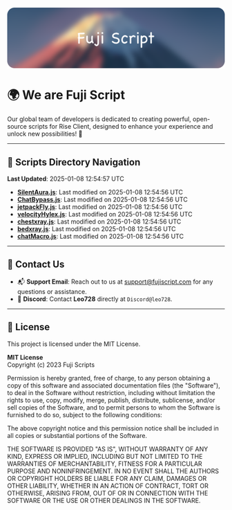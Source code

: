 ![Banner](.github/b.webp)

# 🌍 **We are Fuji Script**

Our global team of developers is dedicated to creating powerful, open-source scripts for Rise Client, designed to enhance your experience and unlock new possibilities! 🌟

---
<!-- SCRIPTS_NAVIGATION_START -->
## 📂 **Scripts Directory Navigation**

**Last Updated**: 2025-01-08 12:54:57 UTC

- **[SilentAura.js](scripts/SilentAura.js)**: Last modified on 2025-01-08 12:54:56 UTC
- **[ChatBypass.js](scripts/ChatBypass.js)**: Last modified on 2025-01-08 12:54:56 UTC
- **[jetpackFly.js](scripts/jetpackFly.js)**: Last modified on 2025-01-08 12:54:56 UTC
- **[velocityHylex.js](scripts/velocityHylex.js)**: Last modified on 2025-01-08 12:54:56 UTC
- **[chestxray.js](scripts/chestxray.js)**: Last modified on 2025-01-08 12:54:56 UTC
- **[bedxray.js](scripts/bedxray.js)**: Last modified on 2025-01-08 12:54:56 UTC
- **[chatMacro.js](scripts/chatMacro.js)**: Last modified on 2025-01-08 12:54:56 UTC

<!-- SCRIPTS_NAVIGATION_END -->

---

## 💬 **Contact Us**  
- 📬 **Support Email**: Reach out to us at [support@fujiscript.com](mailto:support@fujiscript.com) for any questions or assistance.  
- 💬 **Discord**: Contact **Leo728** directly at `Discord@leo728`.

---

## 📜 **License**

This project is licensed under the MIT License.  

**MIT License**  
Copyright (c) 2023 Fuji Scripts  

Permission is hereby granted, free of charge, to any person obtaining a copy of this software and associated documentation files (the "Software"), to deal in the Software without restriction, including without limitation the rights to use, copy, modify, merge, publish, distribute, sublicense, and/or sell copies of the Software, and to permit persons to whom the Software is furnished to do so, subject to the following conditions:  

The above copyright notice and this permission notice shall be included in all copies or substantial portions of the Software.  

THE SOFTWARE IS PROVIDED "AS IS", WITHOUT WARRANTY OF ANY KIND, EXPRESS OR IMPLIED, INCLUDING BUT NOT LIMITED TO THE WARRANTIES OF MERCHANTABILITY, FITNESS FOR A PARTICULAR PURPOSE AND NONINFRINGEMENT. IN NO EVENT SHALL THE AUTHORS OR COPYRIGHT HOLDERS BE LIABLE FOR ANY CLAIM, DAMAGES OR OTHER LIABILITY, WHETHER IN AN ACTION OF CONTRACT, TORT OR OTHERWISE, ARISING FROM, OUT OF OR IN CONNECTION WITH THE SOFTWARE OR THE USE OR OTHER DEALINGS IN THE SOFTWARE.  
